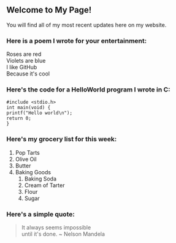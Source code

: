 ## Welcome to My Page!

You will find all of my most recent updates here on my website.

### Here is a poem I wrote for your entertainment:

Roses are red  <br/>
Violets are blue  <br/>
I like GitHub  <br/>
Because it's cool  <br/>

### Here's the code for a HelloWorld program I wrote in C:

```
#include <stdio.h>  
int main(void) {  
printf("Hello world\n");  
return 0;  
}
```

### Here's my grocery list for this week:

1. Pop Tarts
2. Olive Oil
3. Butter
4. Baking Goods
   1. Baking Soda
   2. Cream of Tarter
   3. Flour
   4. Sugar
  
### Here's a simple quote:

> It always seems impossible   
> until it's done.
> ~ Nelson Mandela
